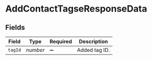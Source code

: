 # AddContactTagseResponseData


## Fields

| Field              | Type               | Required           | Description        |
| ------------------ | ------------------ | ------------------ | ------------------ |
| `tagId`            | *number*           | :heavy_minus_sign: | Added tag ID.      |